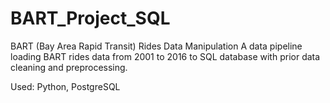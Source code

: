 # BART_Project_SQL

BART (Bay Area Rapid Transit) Rides Data Manipulation
A data pipeline loading BART rides data from 2001 to 2016 to SQL database with prior data cleaning and preprocessing.  

Used: Python, PostgreSQL
